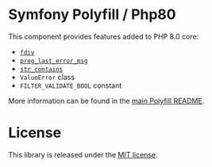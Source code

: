 Symfony Polyfill / Php80
========================

This component provides features added to PHP 8.0 core:

- [`fdiv`](https://php.net/fdiv)
- [`preg_last_error_msg`](https://php.net/preg_last_error_msg)
- [`str_contains`](https://php.net/str_contains)
- `ValueError` class
- `FILTER_VALIDATE_BOOL` constant

More information can be found in the
[main Polyfill README](https://github.com/symfony/polyfill/blob/master/README.md).

License
=======

This library is released under the [MIT license](LICENSE).
